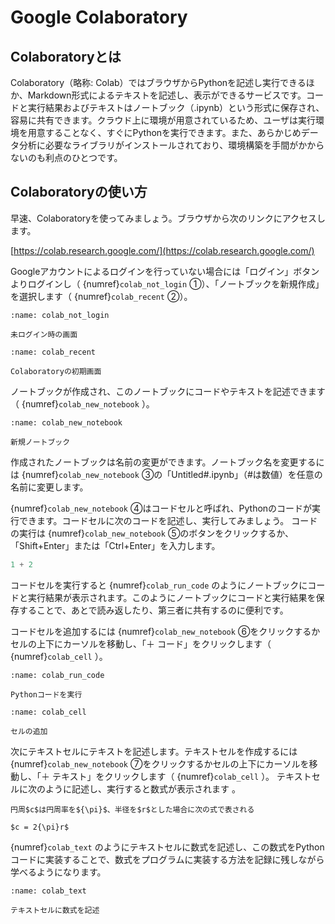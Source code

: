 # Google Colaboratory

## Colaboratoryとは

Colaboratory（略称: Colab）ではブラウザからPythonを記述し実行できるほか、Markdown形式によるテキストを記述し、表示ができるサービスです。コードと実行結果およびテキストはノートブック（.ipynb）という形式に保存され、容易に共有できます。クラウド上に環境が用意されているため、ユーザは実行環境を用意することなく、すぐにPythonを実行できます。また、あらかじめデータ分析に必要なライブラリがインストールされており、環境構築を手間がかからないのも利点のひとつです。

## Colaboratoryの使い方

早速、Colaboratoryを使ってみましょう。ブラウザから次のリンクにアクセスします。

[https://colab.research.google.com/](https://colab.research.google.com/)

Googleアカウントによるログインを行っていない場合には「ログイン」ボタンよりログインし（ {numref}`colab_not_login` ①）、「ノートブックを新規作成」を選択します（ {numref}`colab_recent` ②）。

```{figure} ./images/colab_not_login.png
:name: colab_not_login

未ログイン時の画面
```

```{figure} ./images/colab_recent.png
:name: colab_recent

Colaboratoryの初期画面
```

ノートブックが作成され、このノートブックにコードやテキストを記述できます（ {numref}`colab_new_notebook` ）。

```{figure} ./images/colab_new_notebook.png
:name: colab_new_notebook

新規ノートブック
```

作成されたノートブックは名前の変更ができます。ノートブック名を変更するには {numref}`colab_new_notebook` ③の「Untitled#.ipynb」（#は数値）を任意の名前に変更します。

{numref}`colab_new_notebook` ④はコードセルと呼ばれ、Pythonのコードが実行できます。コードセルに次のコードを記述し、実行してみましょう。 コードの実行は {numref}`colab_new_notebook` ⑤のボタンをクリックするか、「Shift+Enter」または「Ctrl+Enter」を入力します。

```python
1 + 2
```

コードセルを実行すると {numref}`colab_run_code` のようにノートブックにコードと実行結果が表示されます。このようにノートブックにコードと実行結果を保存することで、あとで読み返したり、第三者に共有するのに便利です。

コードセルを追加するには {numref}`colab_new_notebook` ⑥をクリックするかセルの上下にカーソルを移動し、「＋ コード」をクリックします（ {numref}`colab_cell` ）。

```{figure} ./images/colab_run_code.png
:name: colab_run_code

Pythonコードを実行
```

```{figure} ./images/colab_cell.png
:name: colab_cell

セルの追加
```

次にテキストセルにテキストを記述します。テキストセルを作成するには {numref}`colab_new_notebook` ⑦をクリックするかセルの上下にカーソルを移動し、「＋ テキスト」をクリックします（ {numref}`colab_cell` ）。
テキストセルに次のように記述し、実行すると数式が表示されます 。

```
円周$c$は円周率を${\pi}$、半径を$r$とした場合に次の式で表される

$c = 2{\pi}r$
```

{numref}`colab_text` のようにテキストセルに数式を記述し、この数式をPythonコードに実装することで、数式をプログラムに実装する方法を記録に残しながら学べるようになります。

```{figure} ./images/colab_text.png
:name: colab_text

テキストセルに数式を記述
```